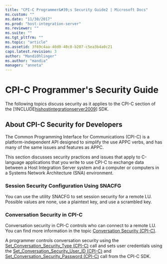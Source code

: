 ```yaml
---
title: "CPI-C Programmer&#39;s Security Guide2 | Microsoft Docs"
ms.custom: ""
ms.date: "11/30/2017"
ms.prod: "host-integration-server"
ms.reviewer: ""
ms.suite: ""
ms.tgt_pltfrm: ""
ms.topic: "article"
ms.assetid: 3f69c4aa-40d0-40c8-b207-c5ea3b4a0c21
caps.latest.revision: 3
author: "MandiOhlinger"
ms.author: "mandia"
manager: "anneta"
---
```

# CPI-C Programmer&#39;s Security Guide
The following topics discuss security as it applies to the CPI-C section of the [!INCLUDE[hishostintegrationserver2009](../includes/hishostintegrationserver2009-md.md)] SDK.  
  
## About CPI-C Security for Developers  
 The Common Programming Interface for Communications (CPI-C) is a platform-independent API designed to simplify the use APPC verbs, and has many of the same issues and features as APPC.  
  
 This section discusses security practices and issues that apply to C-language applications that you write to use CPI-C to exchange data between a Host Integration Server system and a computer or computers in a Systems Network Architecture (SNA) environment.  
  
### Session Security Configuration Using SNACFG  
 You can use the utility SNACFG to set session security for a remote LU. Possible values are none, use a plaintext key, and use a scrambled key.  
  
### Conversation Security in CPI-C  
 Conversation security in CPI-C controls who can connect to a remote LU. You can find more information in the topic [Conversation Security (CPI-C)](../core/conversation-security-cpi-c-2.md).  
  
 A programmer controls conversation security using the [Set_Conversation_Security_Type (CPI-C)](./set-conversation-security-type-cpi-c-1.md) call and sets user credentials using the [Set_Conversation_Security_User_ID (CPI-C)](./set-conversation-security-user-id-cpi-c-1.md) and [Set_Conversation_Security_Password (CPI-C)](./set-conversation-security-password-cpi-c-1.md) call from the CPI-C SDK.
